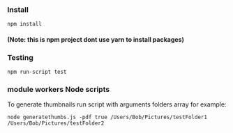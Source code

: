 ### Install

`npm install`

#### (Note: this is npm project dont use yarn to install packages) 

### Testing

`npm run-script test`

### module workers Node scripts

To generate thumbnails run script with arguments folders array for example:

`node generatethumbs.js -pdf true /Users/Bob/Pictures/testFolder1 /Users/Bob/Pictures/testFolder2`

